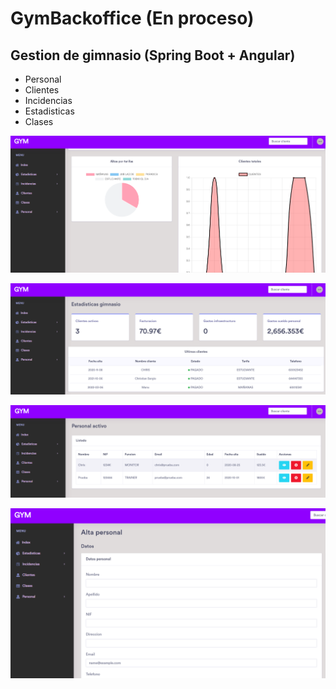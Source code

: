 # GymBackoffice (En proceso)

## Gestion de gimnasio (Spring Boot + Angular)

  - Personal
  - Clientes
  - Incidencias
  - Estadisticas
  - Clases
  
![](https://github.com/MulDeveloper/GymBackoffice/blob/main/stats.png?raw=true)

![](https://github.com/MulDeveloper/GymBackoffice/blob/main/widg.png?raw=true)
 
![](https://github.com/MulDeveloper/GymBackoffice/blob/main/listpersonal.png?raw=true)
 
![](https://github.com/MulDeveloper/GymBackoffice/blob/main/altapersonal.png?raw=true)

